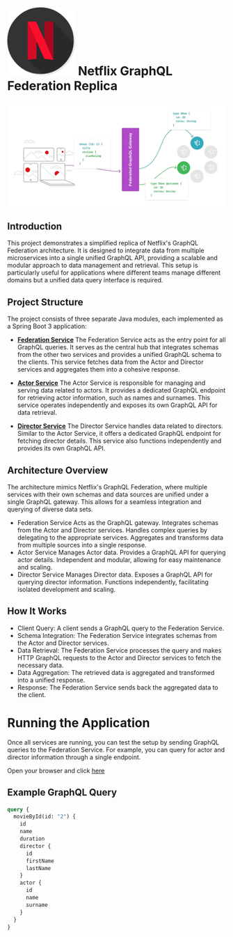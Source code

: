 # ![My image](img/netfli.png) Netflix GraphQL Federation Replica

![My image](img/flow.jpeg)

## Introduction

This project demonstrates a simplified replica of Netflix's GraphQL Federation architecture. 
It is designed to integrate data from multiple microservices into a single unified GraphQL API,
providing a scalable and modular approach to data management and retrieval. This setup is particularly 
useful for applications where different teams manage different domains but a unified data query interface is required.

## Project Structure

The project consists of three separate Java modules, each implemented as a Spring Boot 3 application:

* **[Federation Service](federation)**
  The Federation Service acts as the entry point for all GraphQL queries. It serves as the central hub that integrates schemas from the other two services and provides a unified GraphQL schema to the clients. This service fetches data from the Actor and Director services and aggregates them into a cohesive response.

* **[Actor Service](actor-DGS)**
  The Actor Service is responsible for managing and serving data related to actors. It provides a dedicated GraphQL endpoint for retrieving actor information, such as names and surnames. This service operates independently and exposes its own GraphQL API for data retrieval.

* **[Director Service](director-DGS)**
  The Director Service handles data related to directors. Similar to the Actor Service, it offers a dedicated GraphQL endpoint for fetching director details. This service also functions independently and provides its own GraphQL API.


## Architecture Overview

The architecture mimics Netflix's GraphQL Federation, where multiple services with their own schemas and data sources are unified under a single GraphQL gateway. This allows for a seamless integration and querying of diverse data sets.

* Federation Service
Acts as the GraphQL gateway.
Integrates schemas from the Actor and Director services.
Handles complex queries by delegating to the appropriate services.
Aggregates and transforms data from multiple sources into a single response.
* Actor Service
Manages Actor data.
Provides a GraphQL API for querying actor details.
Independent and modular, allowing for easy maintenance and scaling.
* Director Service
Manages Director data.
Exposes a GraphQL API for querying director information.
Functions independently, facilitating isolated development and scaling.

## How It Works

* Client Query: A client sends a GraphQL query to the Federation Service.
* Schema Integration: The Federation Service integrates schemas from the Actor and Director services.
* Data Retrieval: The Federation Service processes the query and makes HTTP GraphQL requests to the Actor and Director services to fetch the necessary data. 
* Data Aggregation: The retrieved data is aggregated and transformed into a unified response.
* Response: The Federation Service sends back the aggregated data to the client.

# Running the Application

Once all services are running, you can test the setup by sending GraphQL queries to the Federation Service.
For example, you can query for actor and director information through a single endpoint.

Open your browser and click [here](http://localhost:8080/graphiql?path=/graphql)

## Example GraphQL Query

```graphql
query {
  movieById(id: "2") {
    id
    name
    duration
    director {
      id
      firstName
      lastName
    }
    actor {
      id
      name
      surname
    }
  }
}
```